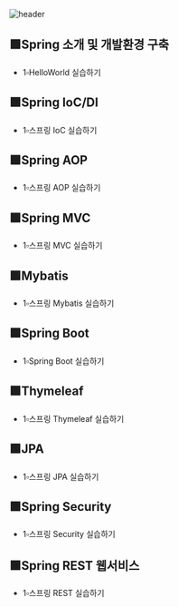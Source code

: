 ![header](https://capsule-render.vercel.app/api?type=rounded&color=auto&height=100&section=header&text=🖥Spring%20수업🖥&fontSize=50)

## 🟩Spring 소개 및 개발환경 구축
- 1▫HelloWorld 실습하기

## 🟩Spring IoC/DI
- 1▫스프링 IoC 실습하기

## 🟩Spring AOP
- 1▫스프링 AOP 실습하기 

## 🟩Spring MVC
- 1▫스프링 MVC 실습하기 

## 🟩Mybatis
- 1▫스프링 Mybatis 실습하기 

## 🟩Spring Boot
- 1▫Spring Boot 실습하기 

## 🟩Thymeleaf
- 1▫스프링 Thymeleaf 실습하기 

## 🟩JPA
- 1▫스프링 JPA 실습하기 

## 🟩Spring Security
- 1▫스프링 Security 실습하기 

## 🟩Spring REST 웹서비스
- 1▫스프링 REST 실습하기 
